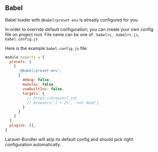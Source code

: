 ## Babel

Babel loader with `@babel/preset-env` is already configured for you.

In order to override default configuration; you can create your own config file on project root.
File name can be one of `.babelrc`, `.babelrc.js`, `babel.config.js`

Here is the example `babel.config.js` file:
```js
module.exports = {
  presets: [
    [
      '@babel/preset-env',
      {
        debug: false,
        modules: false,       
        useBuiltIns: false,
        targets: {
          // https://browserl.ist
          // browsers: ['> 2%', 'not dead']
        }
      }
    ]
  ],
  plugins: [],
}
```

Laravel-Bundler will skip its default config and should pick right configuration automatically.
